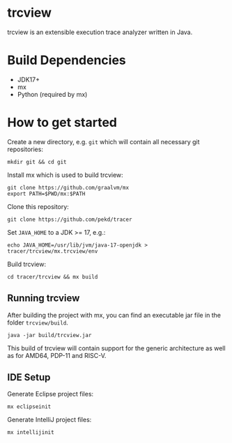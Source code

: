 trcview
=======

trcview is an extensible execution trace analyzer written in Java.


Build Dependencies
==================

- JDK17+
- mx
- Python (required by mx)


How to get started
==================

Create a new directory, e.g. `git` which will contain all necessary git repositories:

```
mkdir git && cd git
```

Install mx which is used to build trcview:

```
git clone https://github.com/graalvm/mx
export PATH=$PWD/mx:$PATH
```

Clone this repository:

```
git clone https://github.com/pekd/tracer
```

Set `JAVA_HOME` to a JDK >= 17, e.g.:

```
echo JAVA_HOME=/usr/lib/jvm/java-17-openjdk > tracer/trcview/mx.trcview/env
```

Build trcview:

```
cd tracer/trcview && mx build
```

Running trcview
---------------

After building the project with mx, you can find an executable jar file in the folder `trcview/build`.

```
java -jar build/trcview.jar
```

This build of trcview will contain support for the generic architecture as well as for AMD64, PDP-11 and RISC-V.

IDE Setup
---------

Generate Eclipse project files:

```
mx eclipseinit
```

Generate IntelliJ project files:

```
mx intellijinit
```
